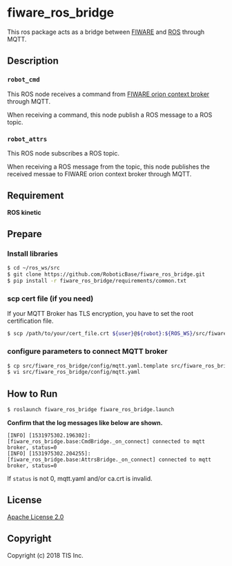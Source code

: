 # fiware_ros_bridge
This ros package acts as a bridge between [FIWARE](https://www.fiware.org) and [ROS](http://wiki.ros.org/) through MQTT.


## Description
### `robot_cmd`
This ROS node receives a command from [FIWARE orion context broker](https://catalogue-server.fiware.org/enablers/publishsubscribe-context-broker-orion-context-broker) through MQTT.

When receiving a command, this node publish a ROS message to a ROS topic.

### `robot_attrs`
This ROS node subscribes a ROS topic.

When receiving a ROS message from the topic, this node publishes the received messae to FIWARE orion context broker through MQTT.

## Requirement

**ROS kinetic**

## Prepare
### Install libraries

```bash
$ cd ~/ros_ws/src
$ git clone https://github.com/RoboticBase/fiware_ros_bridge.git
$ pip install -r fiware_ros_bridge/requirements/common.txt
```

### scp cert file (if you need)
If your MQTT Broker has TLS encryption, you have to set the root certification file.

```bash
$ scp /path/to/your/cert_file.crt ${user}@${robot}:${ROS_WS}/src/fiware_ros_bridge/secrets/ca.crt
```

### configure parameters to connect MQTT broker

```bash
$ cp src/fiware_ros_bridge/config/mqtt.yaml.template src/fiware_ros_bridge/config/mqtt.yaml
$ vi src/fiware_ros_bridge/config/mqtt.yaml
```

## How to Run

```bash
$ roslaunch fiware_ros_bridge fiware_ros_bridge.launch
```

**Confirm that the log messages like below are shown.**
```text
[INFO] [1531975302.196302]: [fiware_ros_bridge.base:CmdBridge._on_connect] connected to mqtt broker, status=0
[INFO] [1531975302.204255]: [fiware_ros_bridge.base:AttrsBridge._on_connect] connected to mqtt broker, status=0
```

If `status` is not 0, mqtt.yaml and/or ca.crt is invalid.

## License

[Apache License 2.0](/LICENSE)

## Copyright
Copyright (c) 2018 TIS Inc.

